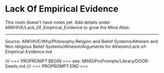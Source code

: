 # Lack Of Empirical Evidence

This room doesn't have notes yet. Add details under ARKHIVE/Lack_Of_Empirical_Evidence to grow the Mind Atlas.

---
Source: ARKHIVE/Why/Philosophy Religion and Belief Systems/Atheism and Non religious Belief Systems/Atheism/Arguments for Atheism/Lack-of-Empirical-Evidence.md

/// === PROPROMPT:BEGIN ===
see: MIND/ProPrompts/Library/DOOR-Seeds.md
/// === PROPROMPT:END ===
